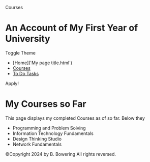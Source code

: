  Courses 

An Account of My First Year of University
=========================================

Toggle Theme

*   [Home]('My page title.html')
*   [Courses](#)
*   [To Do Tasks](toDoTasks.html)

 Apply!

My Courses so Far
=================

This page displays my completed Courses as of so far. Below they

*   Programming and Problem Solving
*   Information Technology Fundamentals
*   Design Thinking Studio
*   Network Fundamentals

  
  

©Copyright 2024 by B. Bowering All rights reversed.
